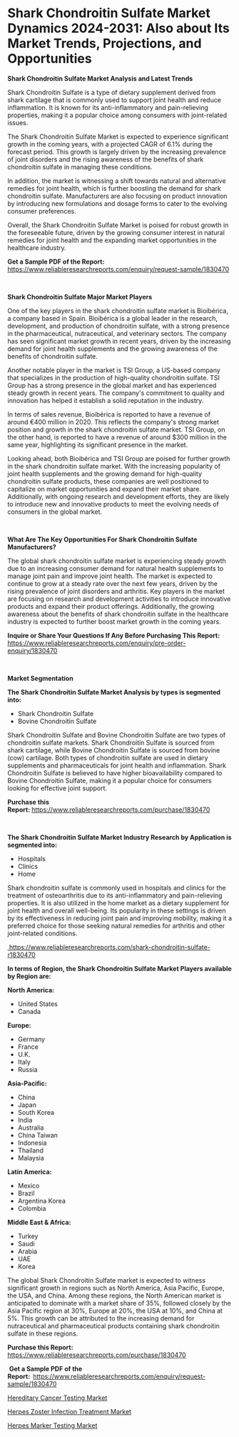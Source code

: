 <p><h1>Shark Chondroitin Sulfate Market Dynamics 2024-2031: Also about Its Market Trends, Projections, and Opportunities</h1></p><p><strong>Shark Chondroitin Sulfate Market Analysis and Latest Trends</strong></p>
<p><p>Shark Chondroitin Sulfate is a type of dietary supplement derived from shark cartilage that is commonly used to support joint health and reduce inflammation. It is known for its anti-inflammatory and pain-relieving properties, making it a popular choice among consumers with joint-related issues.</p><p>The Shark Chondroitin Sulfate Market is expected to experience significant growth in the coming years, with a projected CAGR of 6.1% during the forecast period. This growth is largely driven by the increasing prevalence of joint disorders and the rising awareness of the benefits of shark chondroitin sulfate in managing these conditions.</p><p>In addition, the market is witnessing a shift towards natural and alternative remedies for joint health, which is further boosting the demand for shark chondroitin sulfate. Manufacturers are also focusing on product innovation by introducing new formulations and dosage forms to cater to the evolving consumer preferences.</p><p>Overall, the Shark Chondroitin Sulfate Market is poised for robust growth in the foreseeable future, driven by the growing consumer interest in natural remedies for joint health and the expanding market opportunities in the healthcare industry.</p></p>
<p><strong>Get a Sample PDF of the Report:&nbsp;</strong> <a href="https://www.reliableresearchreports.com/enquiry/request-sample/1830470">https://www.reliableresearchreports.com/enquiry/request-sample/1830470</a></p>
<p>&nbsp;</p>
<p><strong>Shark Chondroitin Sulfate Major Market Players</strong></p>
<p><p>One of the key players in the shark chondroitin sulfate market is Bioibérica, a company based in Spain. Bioibérica is a global leader in the research, development, and production of chondroitin sulfate, with a strong presence in the pharmaceutical, nutraceutical, and veterinary sectors. The company has seen significant market growth in recent years, driven by the increasing demand for joint health supplements and the growing awareness of the benefits of chondroitin sulfate.</p><p>Another notable player in the market is TSI Group, a US-based company that specializes in the production of high-quality chondroitin sulfate. TSI Group has a strong presence in the global market and has experienced steady growth in recent years. The company's commitment to quality and innovation has helped it establish a solid reputation in the industry.</p><p>In terms of sales revenue, Bioibérica is reported to have a revenue of around €400 million in 2020. This reflects the company's strong market position and growth in the shark chondroitin sulfate market. TSI Group, on the other hand, is reported to have a revenue of around $300 million in the same year, highlighting its significant presence in the market.</p><p>Looking ahead, both Bioibérica and TSI Group are poised for further growth in the shark chondroitin sulfate market. With the increasing popularity of joint health supplements and the growing demand for high-quality chondroitin sulfate products, these companies are well positioned to capitalize on market opportunities and expand their market share. Additionally, with ongoing research and development efforts, they are likely to introduce new and innovative products to meet the evolving needs of consumers in the global market.</p></p>
<p>&nbsp;</p>
<p><strong>What Are The Key Opportunities For Shark Chondroitin Sulfate Manufacturers?</strong></p>
<p><p>The global shark chondroitin sulfate market is experiencing steady growth due to an increasing consumer demand for natural health supplements to manage joint pain and improve joint health. The market is expected to continue to grow at a steady rate over the next few years, driven by the rising prevalence of joint disorders and arthritis. Key players in the market are focusing on research and development activities to introduce innovative products and expand their product offerings. Additionally, the growing awareness about the benefits of shark chondroitin sulfate in the healthcare industry is expected to further boost market growth in the coming years.</p></p>
<p><strong>Inquire or Share Your Questions If Any Before Purchasing This Report:</strong> <a href="https://www.reliableresearchreports.com/enquiry/pre-order-enquiry/1830470">https://www.reliableresearchreports.com/enquiry/pre-order-enquiry/1830470</a></p>
<p>&nbsp;</p>
<p><strong>Market Segmentation</strong></p>
<p><strong>The Shark Chondroitin Sulfate Market Analysis by types is segmented into:</strong></p>
<p><ul><li>Shark Chondroitin Sulfate</li><li>Bovine Chondroitin Sulfate</li></ul></p>
<p><p>Shark Chondroitin Sulfate and Bovine Chondroitin Sulfate are two types of chondroitin sulfate markets. Shark Chondroitin Sulfate is sourced from shark cartilage, while Bovine Chondroitin Sulfate is sourced from bovine (cow) cartilage. Both types of chondroitin sulfate are used in dietary supplements and pharmaceuticals for joint health and inflammation. Shark Chondroitin Sulfate is believed to have higher bioavailability compared to Bovine Chondroitin Sulfate, making it a popular choice for consumers looking for effective joint support.</p></p>
<p><strong>Purchase this Report:&nbsp;</strong><a href="https://www.reliableresearchreports.com/purchase/1830470">https://www.reliableresearchreports.com/purchase/1830470</a></p>
<p>&nbsp;</p>
<p><strong>The Shark Chondroitin Sulfate Market Industry Research by Application is segmented into:</strong></p>
<p><ul><li>Hospitals</li><li>Clinics</li><li>Home</li></ul></p>
<p><p>Shark chondroitin sulfate is commonly used in hospitals and clinics for the treatment of osteoarthritis due to its anti-inflammatory and pain-relieving properties. It is also utilized in the home market as a dietary supplement for joint health and overall well-being. Its popularity in these settings is driven by its effectiveness in reducing joint pain and improving mobility, making it a preferred choice for those seeking natural remedies for arthritis and other joint-related conditions.</p></p>
<p><a href="https://www.reliableresearchreports.com/shark-chondroitin-sulfate-r1830470">&nbsp;https://www.reliableresearchreports.com/shark-chondroitin-sulfate-r1830470</a></p>
<p><strong>In terms of Region, the Shark Chondroitin Sulfate Market Players available by Region are:</strong></p>
<p>
    <p> <strong> North America: </strong>
        <ul>
            <li>United States</li>
            <li>Canada</li>
        </ul>
        </p> 
    <p> <strong> Europe: </strong>
        <ul>
            <li>Germany</li>
            <li>France</li>
            <li>U.K.</li>
            <li>Italy</li>
            <li>Russia</li>
        </ul>
        </p> 
    <p> <strong> Asia-Pacific: </strong>
        <ul>
            <li>China</li>
            <li>Japan</li>
            <li>South Korea</li>
            <li>India</li>
            <li>Australia</li>
            <li>China Taiwan</li>
            <li>Indonesia</li>
            <li>Thailand</li>
            <li>Malaysia</li>
        </ul>
        </p> 
    <p> <strong> Latin America: </strong>
        <ul>
            <li>Mexico</li>
            <li>Brazil</li>
            <li>Argentina Korea</li>
            <li>Colombia</li>
        </ul>
        </p> 
    <p> <strong> Middle East & Africa: </strong>
        <ul>
            <li>Turkey</li>
            <li>Saudi</li>
            <li>Arabia</li>
            <li>UAE</li>
            <li>Korea</li>
        </ul>
    </p>
    </p>
<p><p>The global Shark Chondroitin Sulfate market is expected to witness significant growth in regions such as North America, Asia Pacific, Europe, the USA, and China. Among these regions, the North American market is anticipated to dominate with a market share of 35%, followed closely by the Asia Pacific region at 30%, Europe at 20%, the USA at 10%, and China at 5%. This growth can be attributed to the increasing demand for nutraceutical and pharmaceutical products containing shark chondroitin sulfate in these regions.</p></p>
<p><strong>Purchase this Report: </strong><a href="https://www.reliableresearchreports.com/purchase/1830470">https://www.reliableresearchreports.com/purchase/1830470</a></p>
<p>&nbsp;<strong>Get a Sample PDF of the Report:&nbsp;&nbsp;</strong><a href="https://www.reliableresearchreports.com/enquiry/request-sample/1830470">https://www.reliableresearchreports.com/enquiry/request-sample/1830470</a></p>
<p><strong></strong></p>
<p><p><a href="https://github.com/gdfhhhj/Market-Research-Report-List-5/blob/main/hereditary-cancer-testing-market.md">Hereditary Cancer Testing Market</a></p><p><a href="https://github.com/nathandecarvalho/Market-Research-Report-List-4/blob/main/herpes-zoster-infection-treatment-market.md">Herpes Zoster Infection Treatment Market</a></p><p><a href="https://github.com/julyju69/Market-Research-Report-List-4/blob/main/herpes-marker-testing-market.md">Herpes Marker Testing Market</a></p></p>